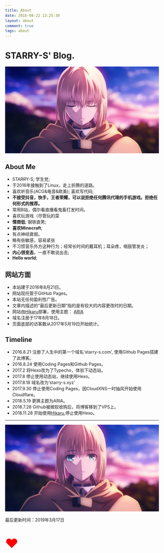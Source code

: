 ```yaml
---
title: About
date: 2016-08-22 13:25:30
layout: about
comment: true
tags: about
---
```

# STARRY-S' Blog.

![](images/10.jpg)

## About Me

* STARRY-S; 学生党;
* 于2016年接触到了Linux，走上折腾的道路。
* 喜欢听音乐(ACG&电音&欧美); 喜欢写代码;
* **不接受抖音，快手，王者荣耀，可以说拒绝任何腾讯代理的手机游戏。拒绝任何形式的推荐。**
* 常用B站，偶尔看直播看鬼畜打发时间。
* 喜欢玩游戏（尽管玩的菜
* **情商低**; 钢铁直男;
* **喜欢Minecraft**;
* 有点神经衰弱。
* 略有些敏感，容易紧张
* 不习惯音乐外方这种行为；经常长时间的戴耳机；耳朵疼，咽鼓管发炎；
* **内心很变态**，一直不敢说出去;
* **Hello world**;

## 网站方面

* 本站建于2016年8月21日。
* 网站现托管于GitHub Pages。
* 本站无任何盈利性广告。
* 文章内描述的“最后更新日期”指的是有较大的内容更改时的日期。
* 网站由[Hikaru](https://github.com/AlynxZhou/hikaru/)部署，使用主题： [ARIA](https://github.com/AlynxZhou/hikaru-theme-aria)
* 域名注册于17年8月18日。
* 页面底部的访客数从2017年5月19日开始统计。

## Timeline

* 2016.8.21  注册了人生中的第一个域名'starry-s.com', 使用Github Pages搭建了此博客。
* 2016.8.24  使用Coding Pages和Github Pages。
* 2017.2     将Hexo改为了Typecho，体验下动态站。
* 2017.8     停止使用动态站，继续使用Hexo。
* 2017.8.18  域名改为‘starry-s.xyz’
* 2017.9.30  停止使用Coding Pages，因CloudXNS一时抽风开始使用Cloudflare。
* 2018.5.19  更换主题为ARIA。
* 2018.7.28  Github被微软收购后，将博客移到了VPS上。
* 2018.11.28 开始使用[Hikaru](https://github.com/AlynxZhou/hikaru/),停止使用Hexo。

---

![Saber](images/11.jpg)

<div class="alert-green">最后更新时间：2019年3月17日</div>

<p style="font-size:300%; color:#FF0000;">&hearts;</p>
